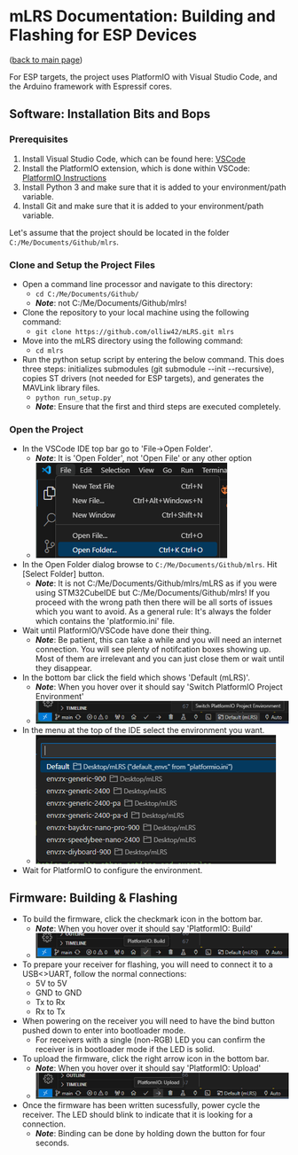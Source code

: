 # mLRS Documentation: Building and Flashing for ESP Devices #

([back to main page](../README.md))

For ESP targets, the project uses PlatformIO with Visual Studio Code, and the Arduino framework with Espressif cores.

## Software: Installation Bits and Bops

### Prerequisites ####

1. Install Visual Studio Code, which can be found here: [VSCode](https://code.visualstudio.com/)
2. Install the PlatformIO extension, which is done within VSCode: [PlatformIO Instructions](https://platformio.org/install/ide?install=vscode)
3. Install Python 3 and make sure that it is added to your environment/path variable.
4. Install Git and make sure that it is added to your environment/path variable.

Let's assume that the project should be located in the folder `C:/Me/Documents/Github/mlrs`.

### Clone and Setup the Project Files ###

- Open a command line processor and navigate to this directory:
    - `cd C:/Me/Documents/Github/`
    - ***Note***: not C:/Me/Documents/Github/mlrs!
- Clone the repository to your local machine using the following command:
    - `git clone https://github.com/olliw42/mLRS.git mlrs`
- Move into the mLRS directory using the following command:
    - `cd mlrs`
- Run the python setup script by entering the below command. This does three steps: initializes submodules (git submodule --init --recursive), copies ST drivers (not needed for ESP targets), and generates the MAVLink library files.
    - `python run_setup.py`
    - ***Note***: Ensure that the first and third steps are executed completely.

### Open the Project ###

- In the VSCode IDE top bar go to 'File->Open Folder'. 
    - ***Note***: It is 'Open Folder', not 'Open File' or any other option
    - <img src="images/ESP_open_folder.png">
- In the Open Folder dialog browse to `C:/Me/Documents/Github/mlrs`. Hit [Select Folder] button. 
    - ***Note***: It is not C:/Me/Documents/Github/mlrs/mLRS as if you were using STM32CubeIDE but C:/Me/Documents/Github/mlrs! If you proceed with the wrong path then there will be all sorts of issues which you want to avoid. As a general rule: It's always the folder which contains the 'platformio.ini' file.
- Wait until PlatformIO/VSCode have done their thing. 
    - ***Note***: Be patient, this can take a while and you will need an internet connection. You will see plenty of notifcation boxes showing up. Most of them are irrelevant and you can just close them or wait until they disappear.
- In the bottom bar click the field which shows 'Default (mLRS)'.
    - ***Note***: When you hover over it should say 'Switch PlatformIO Project Environment'
    - <img src="images/ESP_environment.png">
- In the menu at the top of the IDE select the environment you want.
    - <img src="images/ESP_env_menu.png">
- Wait for PlatformIO to configure the environment.

## Firmware: Building & Flashing

- To build the firmware, click the checkmark icon in the bottom bar.
    - ***Note***: When you hover over it should say 'PlatformIO: Build'
    - <img src="images/ESP_build.png">
- To prepare your receiver for flashing, you will need to connect it to a USB<>UART, follow the normal connections:
    - 5V to 5V
    - GND to GND
    - Tx to Rx
    - Rx to Tx
- When powering on the receiver you will need to have the bind button pushed down to enter into bootloader mode.
    - For receivers with a single (non-RGB) LED you can confirm the receiver is in bootloader mode if the LED is solid.
- To upload the firmware, click the right arrow icon in the bottom bar.
    - ***Note***: When you hover over it should say 'PlatformIO: Upload'
    - <img src="images/ESP_upload.png">
- Once the firmware has been written sucessfully, power cycle the receiver. The LED should blink to indicate that it is looking for a connection.
    - ***Note***: Binding can be done by holding down the button for four seconds.
